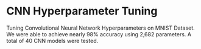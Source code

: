 # CNN Hyperparameter Tuning
Tuning Convolutional Neural Network Hyperparameters on MNIST Dataset. We were able to achieve nearly 98% accuracy using 2,682 parameters. A total of 40 CNN models were tested.
